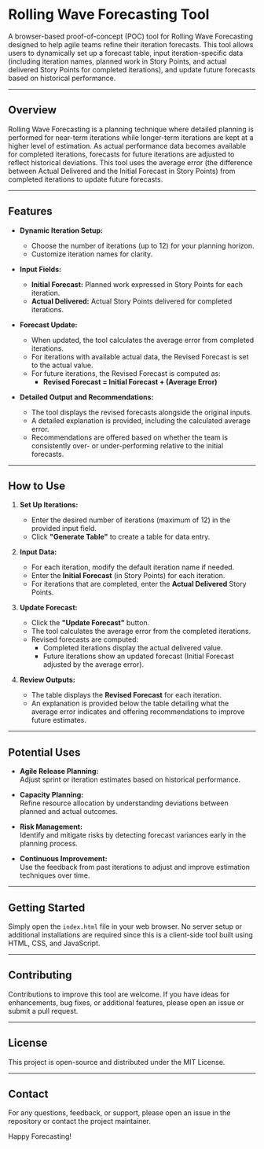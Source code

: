 # Rolling Wave Forecasting Tool

A browser-based proof-of-concept (POC) tool for Rolling Wave Forecasting designed to help agile teams refine their iteration forecasts. This tool allows users to dynamically set up a forecast table, input iteration-specific data (including iteration names, planned work in Story Points, and actual delivered Story Points for completed iterations), and update future forecasts based on historical performance.

---

## Overview

Rolling Wave Forecasting is a planning technique where detailed planning is performed for near-term iterations while longer-term iterations are kept at a higher level of estimation. As actual performance data becomes available for completed iterations, forecasts for future iterations are adjusted to reflect historical deviations. This tool uses the average error (the difference between Actual Delivered and the Initial Forecast in Story Points) from completed iterations to update future forecasts.

---

## Features

- **Dynamic Iteration Setup:**  
  - Choose the number of iterations (up to 12) for your planning horizon.
  - Customize iteration names for clarity.
  
- **Input Fields:**  
  - **Initial Forecast:** Planned work expressed in Story Points for each iteration.
  - **Actual Delivered:** Actual Story Points delivered for completed iterations.
  
- **Forecast Update:**  
  - When updated, the tool calculates the average error from completed iterations.
  - For iterations with available actual data, the Revised Forecast is set to the actual value.
  - For future iterations, the Revised Forecast is computed as:
    - **Revised Forecast = Initial Forecast + (Average Error)**
  
- **Detailed Output and Recommendations:**  
  - The tool displays the revised forecasts alongside the original inputs.
  - A detailed explanation is provided, including the calculated average error.
  - Recommendations are offered based on whether the team is consistently over- or under-performing relative to the initial forecasts.

---

## How to Use

1. **Set Up Iterations:**  
   - Enter the desired number of iterations (maximum of 12) in the provided input field.
   - Click **"Generate Table"** to create a table for data entry.

2. **Input Data:**  
   - For each iteration, modify the default iteration name if needed.
   - Enter the **Initial Forecast** (in Story Points) for each iteration.
   - For iterations that are completed, enter the **Actual Delivered** Story Points.

3. **Update Forecast:**  
   - Click the **"Update Forecast"** button.
   - The tool calculates the average error from the completed iterations.
   - Revised forecasts are computed:
     - Completed iterations display the actual delivered value.
     - Future iterations show an updated forecast (Initial Forecast adjusted by the average error).

4. **Review Outputs:**  
   - The table displays the **Revised Forecast** for each iteration.
   - An explanation is provided below the table detailing what the average error indicates and offering recommendations to improve future estimates.

---

## Potential Uses

- **Agile Release Planning:**  
  Adjust sprint or iteration estimates based on historical performance.
  
- **Capacity Planning:**  
  Refine resource allocation by understanding deviations between planned and actual outcomes.
  
- **Risk Management:**  
  Identify and mitigate risks by detecting forecast variances early in the planning process.
  
- **Continuous Improvement:**  
  Use the feedback from past iterations to adjust and improve estimation techniques over time.

---

## Getting Started

Simply open the `index.html` file in your web browser. No server setup or additional installations are required since this is a client-side tool built using HTML, CSS, and JavaScript.

---

## Contributing

Contributions to improve this tool are welcome. If you have ideas for enhancements, bug fixes, or additional features, please open an issue or submit a pull request.

---

## License

This project is open-source and distributed under the MIT License.

---

## Contact

For any questions, feedback, or support, please open an issue in the repository or contact the project maintainer.

Happy Forecasting!
